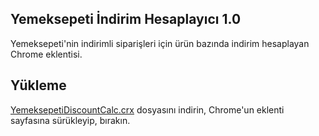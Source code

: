 ## Yemeksepeti İndirim Hesaplayıcı 1.0

Yemeksepeti'nin indirimli siparişleri için ürün bazında indirim hesaplayan Chrome eklentisi.

## Yükleme

[YemeksepetiDiscountCalc.crx](https://github.com/y3seker/YemeksepetiDiscountCalc/releases) dosyasını indirin, Chrome'un eklenti sayfasına sürükleyip, bırakın.
